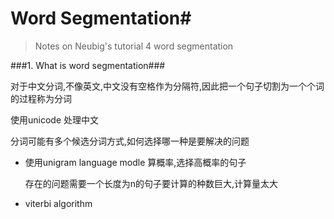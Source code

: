 # Word Segmentation#

> Notes on Neubig's tutorial 4 word segmentation

###1. What is word segmentation###

对于中文分词,不像英文,中文没有空格作为分隔符,因此把一个句子切割为一个个词的过程称为分词

使用unicode 处理中文

分词可能有多个候选分词方式,如何选择哪一种是要解决的问题

- 使用unigram language modle 算概率,选择高概率的句子

  存在的问题需要一个长度为n的句子要计算的种数巨大,计算量太大

- viterbi algorithm

  ​



